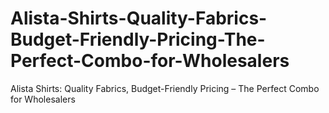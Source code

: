 # Alista-Shirts-Quality-Fabrics-Budget-Friendly-Pricing-The-Perfect-Combo-for-Wholesalers
Alista Shirts: Quality Fabrics, Budget-Friendly Pricing – The Perfect Combo for Wholesalers
